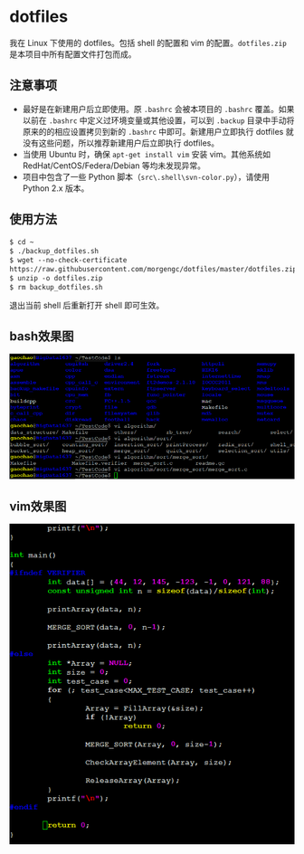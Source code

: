 # dotfiles
我在 Linux 下使用的 dotfiles。包括 shell 的配置和 vim 的配置。`dotfiles.zip` 是本项目中所有配置文件打包而成。

## 注意事项

- 最好是在新建用户后立即使用。原 `.bashrc` 会被本项目的 `.bashrc` 覆盖。如果以前在 `.bashrc` 中定义过环境变量或其他设置，可以到 `.backup` 目录中手动将原来的的相应设置拷贝到新的 `.bashrc` 中即可。新建用户立即执行 dotfiles 就没有这些问题，所以推荐新建用户后立即执行 dotfiles。
- 当使用 Ubuntu 时，确保 `apt-get install vim` 安装 vim。其他系统如 RedHat/CentOS/Federa/Debian 等均未发现异常。
- 项目中包含了一些 Python 脚本（`src\.shell\svn-color.py`），请使用 Python 2.x 版本。

## 使用方法

```
$ cd ~
$ ./backup_dotfiles.sh
$ wget --no-check-certificate https://raw.githubusercontent.com/morgengc/dotfiles/master/dotfiles.zip
$ unzip -o dotfiles.zip
$ rm backup_dotfiles.sh
```
退出当前 shell 后重新打开 shell 即可生效。

## bash效果图

![image](https://github.com/morgengc/dotfiles/blob/master/doc/bash.png)

## vim效果图

![image](https://github.com/morgengc/dotfiles/blob/master/doc/vim.png)

